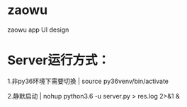 # zaowu
zaowu app UI design

# Server运行方式：

1.非py36环境下需要切换 | source py36venv/bin/activate

2.静默启动 | nohup python3.6 -u server.py > res.log 2>&1 &
